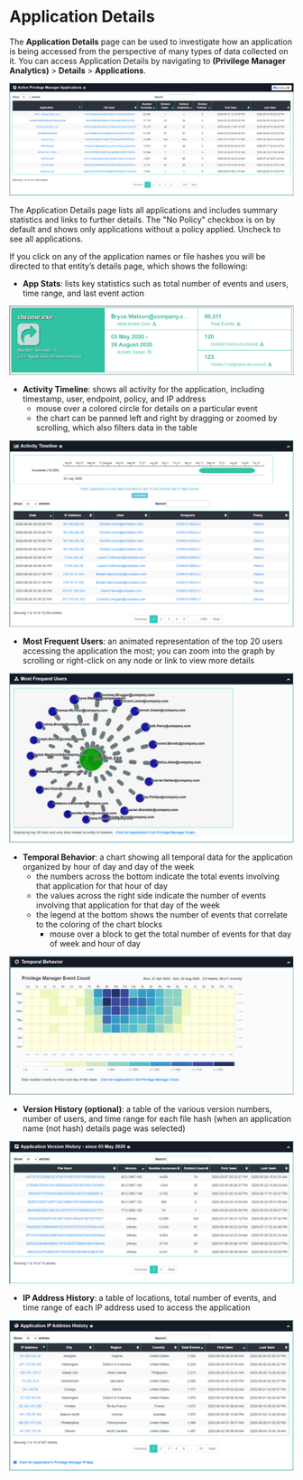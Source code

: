 [title]: # (Application Details)
[tags]: # (privilege manager)
[priority]: # (4570)

# Application Details

The **Application Details** page can be used to investigate how an application is being accessed from the perspective of many types of data collected on it.
You can access Application Details by navigating to **(Privilege Manager Analytics)** > **Details** > **Applications**.

![Application List](images/details-apps.png "Application List")

The Application Details page lists all applications and includes summary statistics and links to further details.  The "No Policy" checkbox is on by default and shows only applications without a policy applied.  Uncheck to see all applications.

If you click on any of the application names or file hashes you will be directed to that entity’s details page, which shows the following:

* **App Stats**: lists key statistics such as total number of events and users, time range, and last event action

![Application Statistics](images/details-apps-stats.png "Application Statistics")

* **Activity Timeline**: shows all activity for the application, including timestamp, user, endpoint, policy, and IP address
  * mouse over a colored circle for details on a particular event
  * the chart can be panned left and right by dragging or zoomed by scrolling, which also filters data in the table

![Application Activity](images/details-apps-activity.png "Application Activity")

* **Most Frequent Users**: an animated representation of the top 20 users accessing the application the most; you can zoom into the graph by scrolling or right-click on any node or link to view more details

![Most Frequent Users](images/details-apps-frequent.png "Most Frequent Users")

* **Temporal Behavior**: a chart showing all temporal data for the application organized by hour of day and day of the week
  * the numbers across the bottom indicate the total events involving that application for that hour of day
  * the values across the right side indicate the number of events involving that application for that day of the week
  * the legend at the bottom shows the number of events that correlate to the coloring of the chart blocks
    * mouse over a block to get the total number of events for that day of week and hour of day

![Temporal Behavior](images/details-apps-temporal.png "Temporal Behavior")

* **Version History (optional)**: a table of the various version numbers, number of users, and time range for each file hash (when an application name (not hash) details page was selected)

![Version History](images/details-apps-version.png "Version History")

* **IP Address History**: a table of locations, total number of events, and time range of each IP address used to access the application

![IP Address History](images/details-apps-ipaddress.png "IP Address History")
